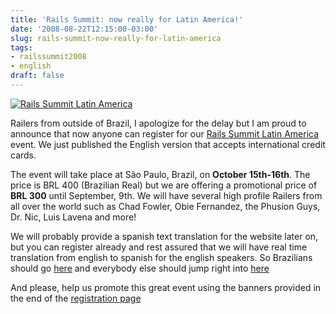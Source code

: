 ```yaml
---
title: 'Rails Summit: now really for Latin America!'
date: '2008-08-22T12:15:00-03:00'
slug: rails-summit-now-really-for-latin-america
tags:
- railssummit2008
- english
draft: false
---
```




[![Rails Summit Latin America](http://site.locaweb.com.br/images/locaweb/en_US/railssummit/banners/468x60.gif "Rails Summit Latin America")](http://wwwlocaweb.com.br/railssummit-en)

Railers from outside of Brazil, I apologize for the delay but I am proud to announce that now anyone can register for our [Rails Summit Latin America](http://www.locaweb.com.br/railssummit-en/) event. We just published the English version that accepts international credit cards.

The event will take place at São Paulo, Brazil, on **October 15th-16th**. The price is BRL 400 (Brazilian Real) but we are offering a promotional price of **BRL 300** until September, 9th. We will have several high profile Railers from all over the world such as Chad Fowler, Obie Fernandez, the Phusion Guys, Dr. Nic, Luis Lavena and more!

We will probably provide a spanish text translation for the website later on, but you can register already and rest assured that we will have real time translation from english to spanish for the english speakers. So Brazilians should go [here](http://www.locaweb.com.br/railssummit) and everybody else should jump right into [here](http://www.locaweb.com.br/railssummit-en/)

And please, help us promote this great event using the banners provided in the end of the [registration page](http://www.locaweb.com.br/railssummit-en)

